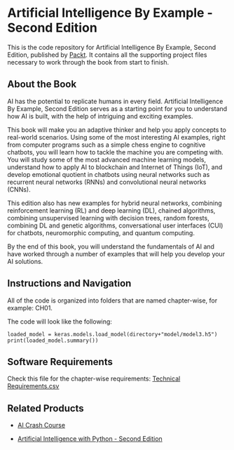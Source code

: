# Artificial Intelligence By Example - Second Edition
This is the code repository for Artificial Intelligence By Example, Second Edition, published by [Packt](https://www.packtpub.com/?utm_source=github). It contains all the supporting project files necessary to work through the book from start to finish.

## About the Book
AI has the potential to replicate humans in every field. Artificial Intelligence By Example, Second Edition serves as a starting point for you to understand how AI is built, with the help of intriguing and exciting examples.

This book will make you an adaptive thinker and help you apply concepts to real-world scenarios. Using some of the most interesting AI examples, right from computer programs such as a simple chess engine to cognitive chatbots, you will learn how to tackle the machine you are competing with. You will study some of the most advanced machine learning models, understand how to apply AI to blockchain and Internet of Things (IoT), and develop emotional quotient in chatbots using neural networks such as recurrent neural networks (RNNs) and convolutional neural networks (CNNs).

This edition also has new examples for hybrid neural networks, combining reinforcement learning (RL) and deep learning (DL), chained algorithms, combining unsupervised learning with decision trees, random forests, combining DL and genetic algorithms, conversational user interfaces (CUI) for chatbots, neuromorphic computing, and quantum computing.

By the end of this book, you will understand the fundamentals of AI and have worked through a number of examples that will help you develop your AI solutions.

## Instructions and Navigation
All of the code is organized into folders that are named chapter-wise, for example: CH01.

The code will look like the following:
```
loaded_model = keras.models.load_model(directory+"model/model3.h5")
print(loaded_model.summary())
```

## Software Requirements

Check this file for the chapter-wise requirements: [Technical Requirements.csv](https://github.com/PacktPublishing/Artificial-Intelligence-By-Example-Second-Edition/blob/master/Technical%20Requirements.csv)

## Related Products

* [AI Crash Course](https://www.packtpub.com/data/ai-crash-course)

* [Artificial Intelligence with Python - Second Edition](https://www.packtpub.com/data/artificial-intelligence-with-python-second-edition)
